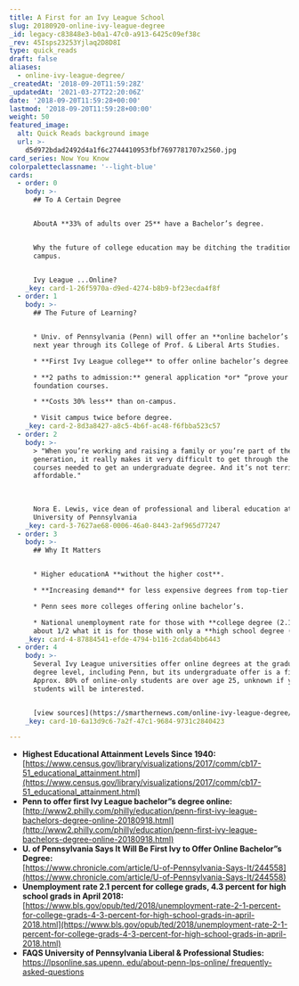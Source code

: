 ```yaml
---
title: A First for an Ivy League School
slug: 20180920-online-ivy-league-degree
_id: legacy-c83848e3-b0a1-47c0-a913-6425c09ef38c
_rev: 45Isps23253Yjlaq2D8D8I
type: quick_reads
draft: false
aliases:
  - online-ivy-league-degree/
_createdAt: '2018-09-20T11:59:28Z'
_updatedAt: '2021-03-27T22:20:06Z'
date: '2018-09-20T11:59:28+00:00'
lastmod: '2018-09-20T11:59:28+00:00'
weight: 50
featured_image:
  alt: Quick Reads background image
  url: >-
    d5d972bdad2492d4a1f6c2744410953fbf7697781707x2560.jpg
card_series: Now You Know
colorpaletteclassname: '--light-blue'
cards:
  - order: 0
    body: >-
      ## To A Certain Degree


      AboutA **33% of adults over 25** have a Bachelor’s degree.


      Why the future of college education may be ditching the traditional
      campus.


      Ivy League ...Online?
    _key: card-1-26f5970a-d9ed-4274-b8b9-bf23ecda4f8f
  - order: 1
    body: >-
      ## The Future of Learning?


      * Univ. of Pennsylvania (Penn) will offer an **online bachelor’s degree**
      next year through its College of Prof. & Liberal Arts Studies.

      * **First Ivy League college** to offer online bachelor’s degree.

      * **2 paths to admission:** general application *or* “prove your way” in 4
      foundation courses.

      * **Costs 30% less** than on-campus.

      * Visit campus twice before degree.
    _key: card-2-8d3a8427-a8c5-4b6f-ac48-f6fbba523c57
  - order: 2
    body: >-
      > "When you’re working and raising a family or you’re part of the sandwich
      generation, it really makes it very difficult to get through the 30 to 36
      courses needed to get an undergraduate degree. And it’s not terribly
      affordable."  
        
        
        
      Nora E. Lewis, vice dean of professional and liberal education at the
      University of Pennsylvania
    _key: card-3-7627ae68-0006-46a0-8443-2af965d77247
  - order: 3
    body: >-
      ## Why It Matters


      * Higher educationA **without the higher cost**.

      * **Increasing demand** for less expensive degrees from top-tier schools

      * Penn sees more colleges offering online bachelor’s.

      * National unemployment rate for those with **college degree (2.1%)**
      about 1/2 what it is for those with only a **high school degree (4.3%)**.
    _key: card-4-87884541-efde-4794-b116-2cda64bb6443
  - order: 4
    body: >-
      Several Ivy League universities offer online degrees at the graduate
      degree level, including Penn, but its undergraduate offer is a first.
      Approx. 80% of online-only students are over age 25, unknown if younger
      students will be interested.


      [view sources](https://smarthernews.com/online-ivy-league-degree/)
    _key: card-10-6a13d9c6-7a2f-47c1-9684-9731c2840423

---
```

* **Highest Educational Attainment Levels Since 1940:** [https://www.census.gov/library/visualizations/2017/comm/cb17-51_educational_attainment.html](https://www.census.gov/library/visualizations/2017/comm/cb17-51_educational_attainment.html)
* **Penn to offer first Ivy League bachelor”s degree online:**  
[http://www2.philly.com/philly/education/penn-first-ivy-league-bachelors-degree-online-20180918.html](http://www2.philly.com/philly/education/penn-first-ivy-league-bachelors-degree-online-20180918.html)
* **U. of Pennsylvania Says It Will Be First Ivy to Offer Online Bachelor”s Degree:**  
[https://www.chronicle.com/article/U-of-Pennsylvania-Says-It/244558](https://www.chronicle.com/article/U-of-Pennsylvania-Says-It/244558)
* **Unemployment rate 2.1 percent for college grads, 4.3 percent for high school grads in April 2018:**  
[https://www.bls.gov/opub/ted/2018/unemployment-rate-2-1-percent-for-college-grads-4-3-percent-for-high-school-grads-in-april-2018.html](https://www.bls.gov/opub/ted/2018/unemployment-rate-2-1-percent-for-college-grads-4-3-percent-for-high-school-grads-in-april-2018.html)
* **FAQS University of Pennsylvania Liberal & Professional Studies:**  
[https://lpsonline.sas.upenn. edu/about-penn-lps-online/ frequently-asked-questions](https://lpsonline.sas.upenn.)